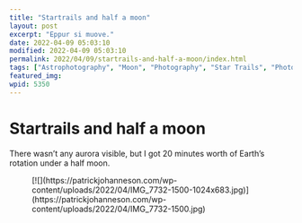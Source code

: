 ```yaml
---
title: "Startrails and half a moon"
layout: post
excerpt: "Eppur si muove."
date: 2022-04-09 05:03:10
modified: 2022-04-09 05:03:10
permalink: 2022/04/09/startrails-and-half-a-moon/index.html
tags: ["Astrophotography", "Moon", "Photography", "Star Trails", "Photos"]
featured_img: 
wpid: 5350
---
```


# Startrails and half a moon

There wasn’t any aurora visible, but I got 20 minutes worth of Earth’s rotation under a half moon.

<figure class="wp-block-image size-large">[![](https://patrickjohanneson.com/wp-content/uploads/2022/04/IMG_7732-1500-1024x683.jpg)](https://patrickjohanneson.com/wp-content/uploads/2022/04/IMG_7732-1500.jpg)</figure>